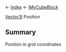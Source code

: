 ← [Index](Api-Index) ← [IMyCubeBlock](VRage.Game.ModAPI.Ingame.IMyCubeBlock)

[Vector3I](VRageMath.Vector3I) Position

## Summary

Position in grid coordinates

